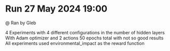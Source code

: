 # Run 27 May 2024 19:00

@ Ran by Gleb

4 Experiments with 4 different configurations in the number of hidden layers
With Adam optimizer and 2 actions
50 epochs total with not so good results
All experiments used environmental_impact as the reward function